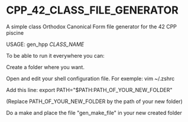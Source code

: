 # CPP_42_CLASS_FILE_GENERATOR
A simple class Orthodox Canonical Form file generator for the 42 CPP piscine

USAGE: gen_hpp *CLASS_NAME*

To be able to run it everywhere you can:

Create a folder where you want.

Open and edit your shell configuration file. For exemple: vim ~/.zshrc

Add this line: export PATH="$PATH:PATH_OF_YOUR_NEW_FOLDER"

(Replace PATH_OF_YOUR_NEW_FOLDER by the path of your new folder)

Do a make and place the file "gen_make_file" in your new created folder


